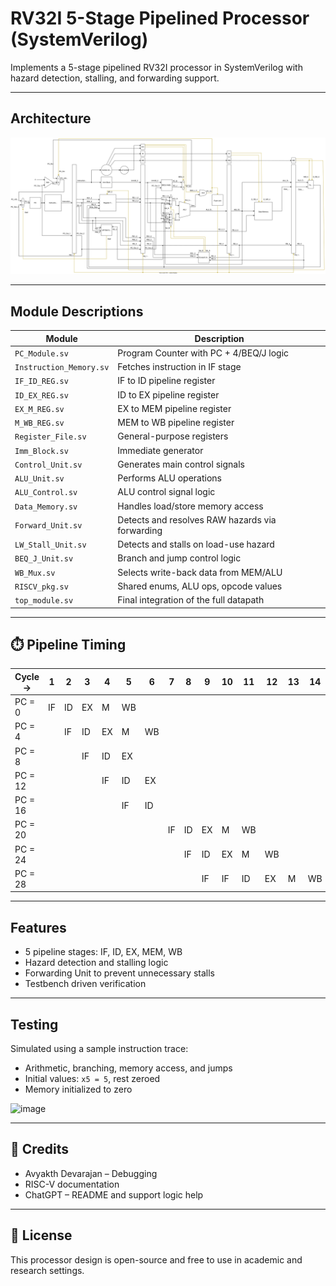 # RV32I 5-Stage Pipelined Processor (SystemVerilog)

Implements a 5-stage pipelined RV32I processor in SystemVerilog with hazard detection, stalling, and forwarding support.

---

## Architecture
![abcxyz](ppelin.svg)

---

##  Module Descriptions

| Module              | Description |
|---------------------|-------------|
| `PC_Module.sv`      | Program Counter with PC + 4/BEQ/J logic |
| `Instruction_Memory.sv` | Fetches instruction in IF stage |
| `IF_ID_REG.sv`      | IF to ID pipeline register |
| `ID_EX_REG.sv`      | ID to EX pipeline register |
| `EX_M_REG.sv`       | EX to MEM pipeline register |
| `M_WB_REG.sv`       | MEM to WB pipeline register |
| `Register_File.sv`  | General-purpose registers |
| `Imm_Block.sv`      | Immediate generator |
| `Control_Unit.sv`   | Generates main control signals |
| `ALU_Unit.sv`       | Performs ALU operations |
| `ALU_Control.sv`    | ALU control signal logic |
| `Data_Memory.sv`    | Handles load/store memory access |
| `Forward_Unit.sv`   | Detects and resolves RAW hazards via forwarding |
| `LW_Stall_Unit.sv`  | Detects and stalls on load-use hazard |
| `BEQ_J_Unit.sv`     | Branch and jump control logic |
| `WB_Mux.sv`         | Selects write-back data from MEM/ALU |
| `RISCV_pkg.sv`      | Shared enums, ALU ops, opcode values |
| `top_module.sv`     | Final integration of the full datapath |

---

## ⏱️ Pipeline Timing

| Cycle →    | 1  | 2  | 3  | 4  | 5  | 6  | 7  | 8  | 9  | 10 | 11 | 12 | 13 | 14 |
|------------|----|----|----|----|----|----|----|----|----|----|----|----|----|----|
| PC = 0     | IF | ID | EX | M  | WB |    |    |    |    |    |    |    |    |    |
| PC = 4     |    | IF | ID | EX | M  | WB |    |    |    |    |    |    |    |    |
| PC = 8     |    |    | IF | ID | EX |    |    |    |    |    |    |    |    |    |
| PC = 12    |    |    |    | IF | ID | EX |    |    |    |    |    |    |    |    |
| PC = 16    |    |    |    |    | IF | ID |    |    |    |    |    |    |    |    |
| PC = 20    |    |    |    |    |    |    | IF | ID | EX | M  | WB |    |    |    |
| PC = 24    |    |    |    |    |    |    |    | IF | ID | EX | M  | WB |    |    |
| PC = 28    |    |    |    |    |    |    |    |    | IF | IF | ID | EX | M  | WB |


---


##  Features

- 5 pipeline stages: IF, ID, EX, MEM, WB  
- Hazard detection and stalling logic  
- Forwarding Unit to prevent unnecessary stalls  
- Testbench driven verification

---
##  Testing

Simulated using a sample instruction trace:
- Arithmetic, branching, memory access, and jumps
- Initial values: `x5 = 5`, rest zeroed
- Memory initialized to zero

<img width="1244" height="796" alt="image" src="https://github.com/user-attachments/assets/b2ec38a6-dc33-412d-a447-f5479dd2c7af" />

---

## 👤 Credits

- Avyakth Devarajan – Debugging
- RISC-V documentation  
- ChatGPT – README and support logic help

---

## 🪪 License

This processor design is open-source and free to use in academic and research settings.

